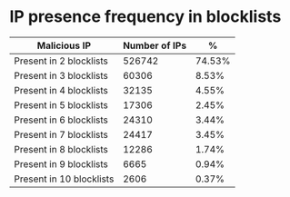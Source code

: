 # IP presence frequency in blocklists
| Malicious IP | Number of IPs | % |
|----|----|----|
| Present in 2 blocklists | 526742 | 74.53% |
| Present in 3 blocklists | 60306 | 8.53% |
| Present in 4 blocklists | 32135 | 4.55% |
| Present in 5 blocklists | 17306 | 2.45% |
| Present in 6 blocklists | 24310 | 3.44% |
| Present in 7 blocklists | 24417 | 3.45% |
| Present in 8 blocklists | 12286 | 1.74% |
| Present in 9 blocklists | 6665 | 0.94% |
| Present in 10 blocklists | 2606 | 0.37% |
